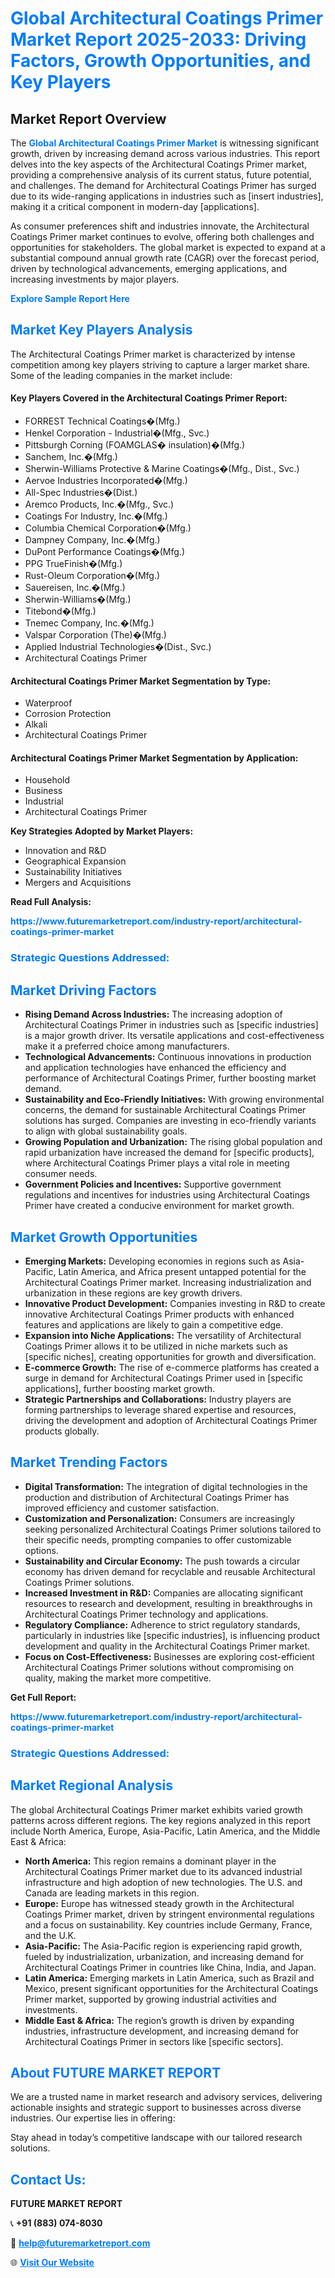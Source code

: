 <h1 style="color: #007BFF;">Global Architectural Coatings Primer Market Report 2025-2033: Driving Factors, Growth Opportunities, and Key Players</h1>

<section id="overview">
<h2>Market Report Overview</h2>
<p>The <a href="https://www.futuremarketreport.com/industry-report/architectural-coatings-primer-market" style="color: #007BFF; text-decoration: none;"><strong>Global Architectural Coatings Primer Market</strong></a> is witnessing significant growth, driven by increasing demand across various industries. This report delves into the key aspects of the Architectural Coatings Primer market, providing a comprehensive analysis of its current status, future potential, and challenges. The demand for Architectural Coatings Primer has surged due to its wide-ranging applications in industries such as [insert industries], making it a critical component in modern-day [applications].</p>
<p>As consumer preferences shift and industries innovate, the Architectural Coatings Primer market continues to evolve, offering both challenges and opportunities for stakeholders. The global market is expected to expand at a substantial compound annual growth rate (CAGR) over the forecast period, driven by technological advancements, emerging applications, and increasing investments by major players.</p>
</section>

<section id="overview">
<p><a href="https://www.futuremarketreport.com/request-sample/reportId=107214" style="color: #007BFF; text-decoration: none;"><strong>Explore Sample Report Here</strong></a></p>
</section>

<section id="key-players">
<h2 style="color: #007BFF;">Market Key Players Analysis</h2>
<p>The Architectural Coatings Primer market is characterized by intense competition among key players striving to capture a larger market share. Some of the leading companies in the market include:</p>
<h4>Key Players Covered in the Architectural Coatings Primer Report:</h4>
<ul><li>FORREST Technical Coatings�(Mfg.)</li><li>Henkel Corporation - Industrial�(Mfg., Svc.)</li><li>Pittsburgh Corning (FOAMGLAS� insulation)�(Mfg.)</li><li>Sanchem, Inc.�(Mfg.)</li><li>Sherwin-Williams Protective &amp; Marine Coatings�(Mfg., Dist., Svc.)</li><li>Aervoe Industries Incorporated�(Mfg.)</li><li>All-Spec Industries�(Dist.)</li><li>Aremco Products, Inc.�(Mfg., Svc.)</li><li>Coatings For Industry, Inc.�(Mfg.)</li><li>Columbia Chemical Corporation�(Mfg.)</li><li>Dampney Company, Inc.�(Mfg.)</li><li>DuPont Performance Coatings�(Mfg.)</li><li>PPG TrueFinish�(Mfg.)</li><li>Rust-Oleum Corporation�(Mfg.)</li><li>Sauereisen, Inc.�(Mfg.)</li><li>Sherwin-Williams�(Mfg.)</li><li>Titebond�(Mfg.)</li><li>Tnemec Company, Inc.�(Mfg.)</li><li>Valspar Corporation (The)�(Mfg.)</li><li>Applied Industrial Technologies�(Dist., Svc.)</li><li>Architectural Coatings Primer</li></ul>
<h4>Architectural Coatings Primer Market Segmentation by Type:</h4>
<ul><li>Waterproof</li><li>Corrosion Protection</li><li>Alkali</li><li>Architectural Coatings Primer</li></ul>

<h4>Architectural Coatings Primer Market Segmentation by Application:</h4>
<ul><li>Household</li><li>Business</li><li>Industrial</li><li>Architectural Coatings Primer</li></ul>
<p><strong>Key Strategies Adopted by Market Players:</strong></p>
<ul>
<li>Innovation and R&D</li>
<li>Geographical Expansion</li>
<li>Sustainability Initiatives</li>
<li>Mergers and Acquisitions</li>
</ul>
</section>

<section>
<p><strong>Read Full Analysis: </strong></p><a href="https://www.futuremarketreport.com/industry-report/architectural-coatings-primer-market" style="color: #007BFF; text-decoration: none;"><strong>https://www.futuremarketreport.com/industry-report/architectural-coatings-primer-market</strong></a>
<h3 style="color: #007BFF;">Strategic Questions Addressed:</h3>
</section>

<section id="driving-factors">
<h2 style="color: #007BFF;">Market Driving Factors</h2>
<ul>
<li><strong>Rising Demand Across Industries:</strong> The increasing adoption of Architectural Coatings Primer in industries such as [specific industries] is a major growth driver. Its versatile applications and cost-effectiveness make it a preferred choice among manufacturers.</li>
<li><strong>Technological Advancements:</strong> Continuous innovations in production and application technologies have enhanced the efficiency and performance of Architectural Coatings Primer, further boosting market demand.</li>
<li><strong>Sustainability and Eco-Friendly Initiatives:</strong> With growing environmental concerns, the demand for sustainable Architectural Coatings Primer solutions has surged. Companies are investing in eco-friendly variants to align with global sustainability goals.</li>
<li><strong>Growing Population and Urbanization:</strong> The rising global population and rapid urbanization have increased the demand for [specific products], where Architectural Coatings Primer plays a vital role in meeting consumer needs.</li>
<li><strong>Government Policies and Incentives:</strong> Supportive government regulations and incentives for industries using Architectural Coatings Primer have created a conducive environment for market growth.</li>
</ul>
</section>

<section id="growth-opportunities">
<h2 style="color: #007BFF;">Market Growth Opportunities</h2>
<ul>
<li><strong>Emerging Markets:</strong> Developing economies in regions such as Asia-Pacific, Latin America, and Africa present untapped potential for the Architectural Coatings Primer market. Increasing industrialization and urbanization in these regions are key growth drivers.</li>
<li><strong>Innovative Product Development:</strong> Companies investing in R&D to create innovative Architectural Coatings Primer products with enhanced features and applications are likely to gain a competitive edge.</li>
<li><strong>Expansion into Niche Applications:</strong> The versatility of Architectural Coatings Primer allows it to be utilized in niche markets such as [specific niches], creating opportunities for growth and diversification.</li>
<li><strong>E-commerce Growth:</strong> The rise of e-commerce platforms has created a surge in demand for Architectural Coatings Primer used in [specific applications], further boosting market growth.</li>
<li><strong>Strategic Partnerships and Collaborations:</strong> Industry players are forming partnerships to leverage shared expertise and resources, driving the development and adoption of Architectural Coatings Primer products globally.</li>
</ul>
</section>

<section id="trending-factors">
<h2 style="color: #007BFF;">Market Trending Factors</h2>
<ul>
<li><strong>Digital Transformation:</strong> The integration of digital technologies in the production and distribution of Architectural Coatings Primer has improved efficiency and customer satisfaction.</li>
<li><strong>Customization and Personalization:</strong> Consumers are increasingly seeking personalized Architectural Coatings Primer solutions tailored to their specific needs, prompting companies to offer customizable options.</li>
<li><strong>Sustainability and Circular Economy:</strong> The push towards a circular economy has driven demand for recyclable and reusable Architectural Coatings Primer solutions.</li>
<li><strong>Increased Investment in R&D:</strong> Companies are allocating significant resources to research and development, resulting in breakthroughs in Architectural Coatings Primer technology and applications.</li>
<li><strong>Regulatory Compliance:</strong> Adherence to strict regulatory standards, particularly in industries like [specific industries], is influencing product development and quality in the Architectural Coatings Primer market.</li>
<li><strong>Focus on Cost-Effectiveness:</strong> Businesses are exploring cost-efficient Architectural Coatings Primer solutions without compromising on quality, making the market more competitive.</li>
</ul>
</section>

<section>
<p><strong>Get Full Report: </strong></p><a href="https://www.futuremarketreport.com/industry-report/architectural-coatings-primer-market" style="color: #007BFF; text-decoration: none;"><strong>https://www.futuremarketreport.com/industry-report/architectural-coatings-primer-market</strong></a>
<h3 style="color: #007BFF;">Strategic Questions Addressed:</h3>
</section>


<section id="regional-analysis">
<h2 style="color: #007BFF;">Market Regional Analysis</h2>
<p>The global Architectural Coatings Primer market exhibits varied growth patterns across different regions. The key regions analyzed in this report include North America, Europe, Asia-Pacific, Latin America, and the Middle East & Africa:</p>
<ul>
<li><strong>North America:</strong> This region remains a dominant player in the Architectural Coatings Primer market due to its advanced industrial infrastructure and high adoption of new technologies. The U.S. and Canada are leading markets in this region.</li>
<li><strong>Europe:</strong> Europe has witnessed steady growth in the Architectural Coatings Primer market, driven by stringent environmental regulations and a focus on sustainability. Key countries include Germany, France, and the U.K.</li>
<li><strong>Asia-Pacific:</strong> The Asia-Pacific region is experiencing rapid growth, fueled by industrialization, urbanization, and increasing demand for Architectural Coatings Primer in countries like China, India, and Japan.</li>
<li><strong>Latin America:</strong> Emerging markets in Latin America, such as Brazil and Mexico, present significant opportunities for the Architectural Coatings Primer market, supported by growing industrial activities and investments.</li>
<li><strong>Middle East & Africa:</strong> The region’s growth is driven by expanding industries, infrastructure development, and increasing demand for Architectural Coatings Primer in sectors like [specific sectors].</li>
</ul>
</section>

<footer>
<h2 style="color: #007BFF;">About FUTURE MARKET REPORT</h2>
<p>We are a trusted name in market research and advisory services, delivering actionable insights and strategic support to businesses across diverse industries. Our expertise lies in offering:</p>

<p>Stay ahead in today’s competitive landscape with our tailored research solutions.</p>

<h2 style="color: #007BFF;">Contact Us:</h2>
<p><strong>FUTURE MARKET REPORT</strong></p>
<p>📞 <strong>+91 (883) 074-8030</strong></p>
<p>📧 <strong><a href="mailto:help@futuremarketreport.com" style="color: #007BFF;">help@futuremarketreport.com</a></strong></p>
<p>🌐 <strong><a href="https://www.futuremarketreport.com/" style="color: #007BFF;">Visit Our Website</a></strong></p>
</footer>